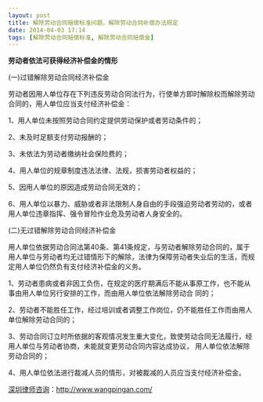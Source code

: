 ```yaml
---
layout: post
title: 解除劳动合同赔偿标准问题，解除劳动合同补偿办法规定
date: 2014-04-03 17:14
tags: [解除劳动合同赔偿标准, 解除劳动合同赔偿金]
---
```

<strong>劳动者依法可获得经济补偿金的情形</strong>

(一)过错解除劳动合同经济补偿金

劳动者因用人单位存在下列违反劳动合同法行为，行使单方即时解除权而解除劳动合同的，用人单位应当支付经济补偿金：

1、用人单位未按照劳动合同约定提供劳动保护或者劳动条件的；

2、未及时足额支付劳动报酬的；

3、未依法为劳动者缴纳社会保险费的；

4、用人单位的规章制度违法法律、法规，损害劳动者权益的；

5、因用人单位的原因造成劳动合同无效的；

6、用人单位以暴力、威胁或者非法限制人身自由的手段强迫劳动者劳动的，或者用人单位违章指挥、强令冒险作业危及劳动者人身安全的。

(二)无过错解除劳动合同经济补偿金

用人单位依据劳动合同法第40条、第41条规定，与劳动者解除劳动合同的，属于用人单位与劳动者均无过错情形下的解除，法律为保障劳动者失业后的生活，而规定用人单位仍然负有支付经济补偿金的义务。

1、劳动者患病或者非因工负伤，在规定的医疗期满后不能从事原工作，也不能从事由用人单位另行安排的工作，而由用人单位依法解除劳动合
同的；

2、劳动者不能胜任工作，经过培训或者调整工作岗位，仍不能胜任工作而由用人单位解除劳动合同的；

3、劳动合同订立时所依据的客观情况发生重大变化，致使劳动合同无法履行，经用人单位与劳动者协商，未能就变更劳动合同内容达成协议，
用人单位依法解除劳动合同的；

4、用人单位依法进行裁减人员的情形，对被裁减的人员应当支付经济补偿金。

<a href="http://www.wangpingan.com/">深圳律师咨询</a>：<a href="http://www.wangpingan.com/">http://www.wangpingan.com/</a>

